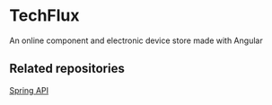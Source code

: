 # TechFlux

An online component and electronic device store made with Angular

## Related repositories

[Spring API](https://github.com/PBCandoso/tqs-techflux)